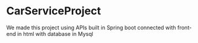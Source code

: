 # CarServiceProject
We made this project using APIs built in Spring boot connected with front-end in html   with database in Mysql 
